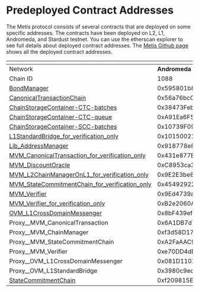 # Predeployed Contract Addresses

The Metis protocol consists of several contracts that are deployed on some specific addresses. The contracts have been deployed on L2, L1, Andromeda, and Stardust testnet. You can use the etherscan explorer to see full details about deployed contract addresses. The [Metis Github page](https://github.com/MetisProtocol/mvm/tree/develop/packages/contracts/deployments) shows all the deployed contract addresses.



<table data-header-hidden><thead><tr><th width="261.3333333333333"></th><th width="215"></th><th></th></tr></thead><tbody><tr><td>Network</td><td><strong>Andromeda (Mainnet)</strong></td><td><strong>Sepolia (Testnet)</strong></td></tr><tr><td>Chain ID</td><td>1088</td><td>59902</td></tr><tr><td><a data-footnote-ref href="#user-content-fn-1">BondManager</a></td><td>0x595801b85628ec6979C420988b8843A40F850528</td><td>0xE0cDbb071144489b52Af578BDdea84dBDFd85576</td></tr><tr><td><a data-footnote-ref href="#user-content-fn-2">CanonicalTransactionChain</a></td><td>0x56a76bcC92361f6DF8D75476feD8843EdC70e1C9</td><td>0x5435d351e0aCc874579eC67Ba46440ee6AC892b8</td></tr><tr><td><a data-footnote-ref href="#user-content-fn-3">ChainStorageContainer-CTC-batches</a></td><td>0x38473Feb3A6366757A249dB2cA4fBB2C663416B7</td><td>0x92F90779986C294A22DC43C8f6aE1F5d8B2728E4</td></tr><tr><td><a data-footnote-ref href="#user-content-fn-4">ChainStorageContainer-CTC-queue</a></td><td>0xA91Ea6F5d1EDA8e6686639d6C88b309cF35D2E57</td><td>0x10A493fFAc17DCc6Ea70d8c3BD19160ea0d3822B</td></tr><tr><td><a data-footnote-ref href="#user-content-fn-5">ChainStorageContainer-SCC-batches</a></td><td>0x10739F09f6e62689c0aA8A1878816de9e166d6f9</td><td>0x185AB4701DBf521B44838fa72af99880730d5CE6</td></tr><tr><td><a data-footnote-ref href="#user-content-fn-6">L1StandardBridge_for_verification_only</a></td><td>0x101500214981e7A5Ad2334D8404eaF365C2c3113</td><td>0xd41bc137120BFcEd907093741ea402631d7616BE</td></tr><tr><td><a data-footnote-ref href="#user-content-fn-7">Lib_AddressManager</a></td><td>0x918778e825747a892b17C66fe7D24C618262867d</td><td>0xa66Fa1eD0f1C1ee300893B4eb5493FeAD9a7e9c3</td></tr><tr><td><a data-footnote-ref href="#user-content-fn-8">MVM_CanonicalTransaction_for_verification_only</a></td><td>0x431e877E216714647a4DCcEFFC03d7B4Fd4B825E</td><td>0xFD98b95ad84f459697c29aFA75229e93F6D2B8A2</td></tr><tr><td><a data-footnote-ref href="#user-content-fn-9">MVM_DiscountOracle</a></td><td>0xC8953ca384b4AdC8B1b11B030Afe2F05471664b0</td><td>0x4fd947DfF05a255F78E355C23c8B2E98bf029126</td></tr><tr><td><a data-footnote-ref href="#user-content-fn-10">MVM_L2ChainManagerOnL1_for_verification_only</a></td><td>0x9E2E3be85df5Ca63DE7674BA64ffD564075f3B48</td><td>0x8c52c668A23970759F21Cbc274fd63C8e4Bdfd4D</td></tr><tr><td><a data-footnote-ref href="#user-content-fn-11">MVM_StateCommitmentChain_for_verification_only</a></td><td>0x4549292213D41CB62E94e7E2DDC4b468a4CDD16d</td><td>0xfaAd7fFe832775c66Fb3586f0AF3Ffc09B173ff2</td></tr><tr><td><a data-footnote-ref href="#user-content-fn-12">MVM_Verifier</a></td><td>0x9Ed4739afd706122591E75F215208ecF522C0Fd3</td><td></td></tr><tr><td><a data-footnote-ref href="#user-content-fn-13">MVM_Verifier_for_verification_only</a></td><td>0xB2e2060A179e67cA4299Cc79fA337B98791DE069</td><td>0x88d98AfC2344F9554478C1CDf8062c7F32145176</td></tr><tr><td><a data-footnote-ref href="#user-content-fn-14">OVM_L1CrossDomainMessenger</a></td><td>0x8bF439ef7167023F009E24b21719Ca5f768Ecb36</td><td>0x22796245e27190cAFD7b50a93585f30f60a03f46</td></tr><tr><td>Proxy__MVM_CanonicalTransaction</td><td>0x6A1DB7d799FBA381F2a518cA859ED30cB8E1d41a</td><td>0x6281F34652359cfBa1781D84DAb939f99aaa0e29</td></tr><tr><td>Proxy__MVM_ChainManager</td><td>0xf3d58D1794f2634d6649a978f2dc093898FEEBc0</td><td>0xEf3375Fc36007a585Ee6e73BF95797273f4F9b49</td></tr><tr><td>Proxy__MVM_StateCommitmentChain</td><td>0xA2FaAAC9120c1Ff75814F0c6DdB119496a12eEA6</td><td>0x9DCC53737FcB3E86a17CF435ca3c15390D4FC7Ed</td></tr><tr><td>Proxy__MVM_Verifier</td><td>0xe70DD4dE81D282B3fa92A6700FEE8339d2d9b5cb</td><td>0x1B9B31E637278c207991F6e96074928728359A10</td></tr><tr><td>Proxy__OVM_L1CrossDomainMessenger</td><td>0x081D1101855bD523bA69A9794e0217F0DB6323ff</td><td>0x4542c621eEe9fC533c2e6bd80880C89990EE10cD</td></tr><tr><td>Proxy__OVM_L1StandardBridge</td><td>0x3980c9ed79d2c191A89E02Fa3529C60eD6e9c04b</td><td>0x9848dE505e6Aa301cEecfCf23A0a150140fc996e</td></tr><tr><td><a data-footnote-ref href="#user-content-fn-15">StateCommitmentChain</a></td><td>0xf209815E595Cdf3ed0aAF9665b1772e608AB9380</td><td>0xA059B3307f534943Ee6c710D9582B42543847Eb1</td></tr></tbody></table>



[^1]: **BondManager** is a component responsible for managing and maintaining bonds or collateral deposits that are used to secure the network.

[^2]: The **CanonicalTransactionChain** is essentially the ordered list of transactions that have been submitted to the Layer 2 chain. It serves as the official record of all transactions that have been processed and included in the chain.

[^3]: The **ChainStorageContainer-CTC-batches** is a data structure that holds batches of transactions which are part of the CanonicalTransactionChain in Layer 2 solutions like Optimistic Rollups.

[^4]: The **ChainStorageContainer-CTC-queue** is a data structure designed to manage and temporarily store transactions that are waiting to be included in the next batch of the CanonicalTransactionChain (CTC).

[^5]: The **ChainStorageContainer-SCC-batches** is a data structure that holds batches of state commitments within a state commitment chain (SCC). These commitments represent the state of the Layer 2 chain at various points in time.

[^6]: The **L1StandardBridge** is a smart contract deployed on Layer 1 (Ethereum mainnet) that handles the transfer of assets (such as ETH and ERC20 tokens) and messages between Layer 1 and Layer 2. The "**for verification only**" aspect indicates that this bridge is also responsible for verifying the correctness of state transitions and transactions that occur on Layer 2.

[^7]: The **Lib\_AddressManager** is a smart contract utility that serves as a registry for storing and managing addresses of key contracts and components in a Layer 2 solution. This central address management helps ensure that all components can easily locate and interact with each other.

[^8]: The **MVM\_CanonicalTransaction\_for\_verification\_only** is a specialized component or function designed to handle the verification of transactions within a CanonicalTransactionChain. This component ensures that transactions are valid and adhere to the rules and protocols established by the Layer 2 (L2) solution.

[^9]: The **MVM\_DiscountOracle** is a service or smart contract that provides information about discounts or reduced transaction fees within the MetaMask Virtual Machine (MVM) or another blockchain-based ecosystem. This oracle supplies data that can be used to adjust the cost of operations dynamically.

[^10]: The **MVM\_L2ChainManagerOnL1\_for\_verification\_only** is a smart contract or a set of smart contracts on the Ethereum mainnet (Layer 1) that manages and verifies the state and transactions of the Layer 2 chain. This component is focused solely on verification tasks to ensure the integrity and correctness of the L2 chain from the L1 perspective.

[^11]: The **MVM\_StateCommitmentChain\_for\_verification\_only** is a specialized module or smart contract that manages and verifies state commitments on the Metis Layer 2 (L2) chain. It is responsible for recording cryptographic commitments to the state of the L2 chain and ensuring these commitments are valid and secure.

[^12]: The **MVM\_Verifier** is a smart contract or a module within the Metis Virtual Machine (MVM) dedicated to verifying the accuracy and integrity of transactions, state transitions, and other operations within the Layer 2 (L2) chain.

[^13]: The **MVM\_Verifier\_for\_verification\_only** is a component within the Metis Virtual Machine that exclusively handles the verification of transactions and state transitions. Its purpose is to ensure the validity and integrity of these operations, playing a crucial role in the security and reliability of the Metis Layer 2 chain.

[^14]: The **OVM\_L1CrossDomainMessenger** is a smart contract deployed on the Ethereum mainnet (L1) that handles the sending and receiving of messages between Layer 1 and Layer 2. This component is essential for enabling cross-domain interactions, allowing contracts and users on L1 to communicate with contracts and users on L2.

[^15]: The **SCC contract** is a smart contract deployed on the L1 blockchain that records and manages cryptographic commitments to the state of the L2 chain. It plays a vital role in anchoring the L2 state to L1, ensuring security and verifiability.
